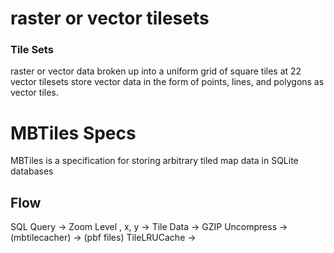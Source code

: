 
# raster or vector tilesets
### Tile Sets
raster or vector data broken up into a uniform grid of square tiles at 22
vector tilesets store vector data in the form of points, lines, and polygons as vector tiles.

# MBTiles Specs
MBTiles is a specification for storing arbitrary tiled map data in SQLite databases


## Flow
SQL Query -> Zoom Level , x, y
          -> Tile Data -> GZIP Uncompress -> (mbtilecacher) -> (pbf files)
                                        TileLRUCache ->
